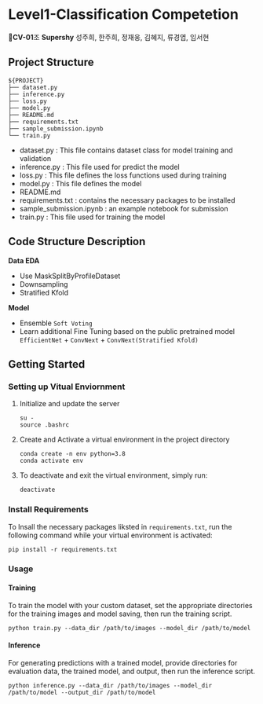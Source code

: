 # Level1-Classification Competetion
🌟**CV-01**조 **Supershy**
성주희, 한주희, 정재웅, 김혜지, 류경엽, 임서현

## Project Structure

```
${PROJECT}
├── dataset.py
├── inference.py
├── loss.py
├── model.py
├── README.md
├── requirements.txt
├── sample_submission.ipynb
└── train.py
```

- dataset.py : This file contains dataset class for model training and validation
- inference.py : This file used for predict the model
- loss.py : This file defines the loss functions used during training
- model.py : This file defines the model
- README.md
- requirements.txt : contains the necessary packages to be installed
- sample_submission.ipynb : an example notebook for submission
- train.py : This file used for training the model

## Code Structure Description 

**Data EDA**

 - Use MaskSplitByProfileDataset
 - Downsampling
 - Stratified Kfold

**Model**
 - Ensemble `Soft Voting`
 - Learn additional Fine Tuning based on the public pretrained model
	 `EfficientNet` + `ConvNext` + `ConvNext(Stratified Kfold)`


## Getting Started

### Setting up Vitual Enviornment

1. Initialize and update the server
	```
    su -
    source .bashrc
    ```

2. Create and Activate a virtual environment in the project directory

	```
    conda create -n env python=3.8
    conda activate env
	```

4. To deactivate and exit the virtual environment, simply run:

	```
	deactivate
	```

### Install Requirements

To Insall the necessary packages liksted in `requirements.txt`, run the following command while your virtual environment is activated:
```
pip install -r requirements.txt
```

### Usage

#### Training

To train the model with your custom dataset, set the appropriate directories for the training images and model saving, then run the training script.
```
python train.py --data_dir /path/to/images --model_dir /path/to/model
```

#### Inference

For generating predictions with a trained model, provide directories for evaluation data, the trained model, and output, then run the inference script.
```
python inference.py --data_dir /path/to/images --model_dir /path/to/model --output_dir /path/to/model
```

